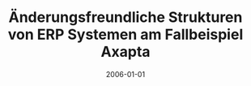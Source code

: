 ---
abstract: ''
authors:
- Christa Rainer
date: '2006-01-01'
featured: false
publication_types:
- '7'
publishDate: '2006-01-01'
title: Änderungsfreundliche Strukturen von ERP Systemen am Fallbeispiel Axapta
url_pdf: ''
---